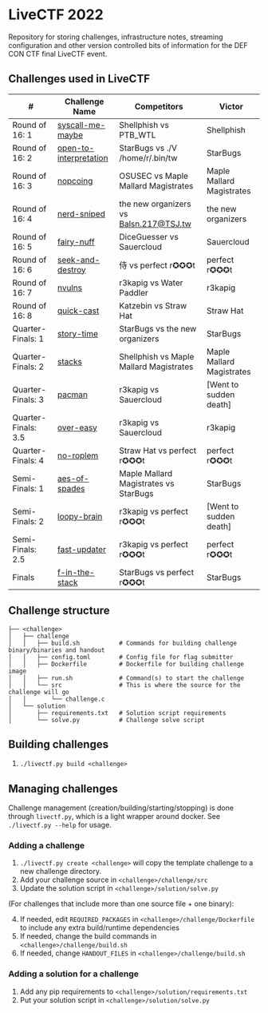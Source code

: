 # LiveCTF 2022

Repository for storing challenges, infrastructure notes, streaming configuration and other version controlled bits of information for the DEF CON CTF final LiveCTF event.

## Challenges used in LiveCTF

| #                   | Challenge Name                                                | Competitors                             | Victor                    |
|---------------------|---------------------------------------------------------------|-----------------------------------------|---------------------------|
| Round of 16: 1      | [syscall-me-maybe](./challenges/syscall-me-maybe)             | Shellphish vs PTB_WTL                   | Shellphish                |
| Round of 16: 2      | [open-to-interpretation](./challenges/open-to-interpretation) | StarBugs vs ./V /home/r/.bin/tw         | StarBugs                  |
| Round of 16: 3      | [nopcoing](./challenges/nopcoing)                             | OSUSEC vs Maple Mallard Magistrates     | Maple Mallard Magistrates |
| Round of 16: 4      | [nerd-sniped](./challenges/nerd-sniped)                       | the new organizers vs Balsn.217@TSJ.tw  | the new organizers        |
| Round of 16: 5      | [fairy-nuff](./challenges/fairy-nuff)                         | DiceGuesser vs Sauercloud               | Sauercloud                |
| Round of 16: 6      | [seek-and-destroy](./challenges/seek-and-destroy)             | 侍‎ vs perfect r✪✪✪t            | perfect r✪✪✪t             |
| Round of 16: 7      | [nvulns](./challenges/nvulns)                                 | r3kapig vs Water Paddler                | r3kapig                   |
| Round of 16: 8      | [quick-cast](./challenges/quick-cast)                         | Katzebin vs Straw Hat                   | Straw Hat                 |
| Quarter-Finals: 1   | [story-time](./challenges/story-time)                         | StarBugs vs the new organizers          | StarBugs                  |
| Quarter-Finals: 2   | [stacks](./challenges/stacks)                                 | Shellphish vs Maple Mallard Magistrates | Maple Mallard Magistrates |
| Quarter-Finals: 3   | [pacman](./challenges/pacman)                                 | r3kapig vs Sauercloud                   | [Went to sudden death]    |
| Quarter-Finals: 3.5 | [over-easy](./challenges/over-easy)                           | r3kapig vs Sauercloud                   | r3kapig                   |
| Quarter-Finals: 4   | [no-roplem](./challenges/no-roplem)                           | Straw Hat vs perfect r✪✪✪t             | perfect r✪✪✪t             |
| Semi-Finals: 1      | [aes-of-spades](./challenges/aes-of-spades)                   | Maple Mallard Magistrates vs StarBugs   | StarBugs                  |
| Semi-Finals: 2      | [loopy-brain](./challenges/loopy-brain)                       | r3kapig vs perfect r✪✪✪t               | [Went to sudden death]    |
| Semi-Finals: 2.5    | [fast-updater](./challenges/fast-updater)                     | r3kapig vs perfect r✪✪✪t               | perfect r✪✪✪t             |
| Finals              | [f-in-the-stack](./challenges/f-in-the-stack)                 | StarBugs vs perfect r✪✪✪t              | StarBugs                  |



## Challenge structure

```
├── <challenge>
│   ├── challenge
│   │   ├── build.sh           # Commands for building challenge binary/binaries and handout
│   │   ├── config.toml        # Config file for flag submitter
│   │   ├── Dockerfile         # Dockerfile for building challenge image
│   │   ├── run.sh             # Command(s) to start the challenge
│   │   └── src                # This is where the source for the challenge will go
│   │       └── challenge.c
│   └── solution
│       ├── requirements.txt   # Solution script requirements
│       └── solve.py           # Challenge solve script
```

## Building challenges
1. `./livectf.py build <challenge>`

## Managing challenges
Challenge management (creation/building/starting/stopping) is done through `livectf.py`, which is a light wrapper around docker. See `./livectf.py --help` for usage.

### Adding a challenge
1. `./livectf.py create <challenge>` will copy the template challenge to a new challenge directory.
2. Add your challenge source in `<challenge>/challenge/src`
3. Update the solution script in `<challenge>/solution/solve.py`

(For challenges that include more than one source file + one binary):

4. If needed, edit `REQUIRED_PACKAGES` in `<challenge>/challenge/Dockerfile` to include any extra build/runtime dependencies
5. If needed, change the build commands in `<challenge>/challenge/build.sh`
6. If needed, change `HANDOUT_FILES` in `<challenge>/challenge/build.sh`


### Adding a solution for a challenge
1. Add any pip requirements to `<challenge>/solution/requirements.txt`
2. Put your solution script in `<challenge>/solution/solve.py`
